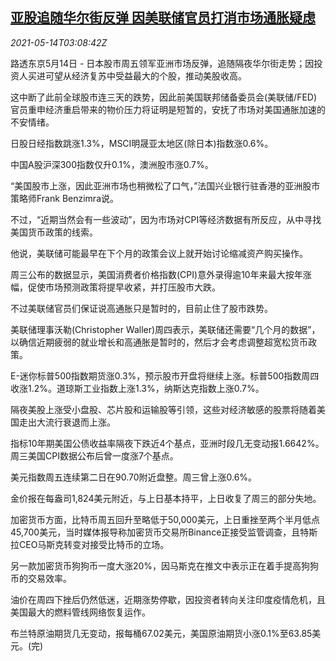 <!--1620963062000-->
[亚股追随华尔街反弹 因美联储官员打消市场通胀疑虑](https://cn.reuters.com/article/asia-financial-markets-0514-fri-idCNKBS2CV07U)
------

<div><i>2021-05-14T03:08:42Z</i></div><p>路透东京5月14日 - 日本股市周五领军亚洲市场反弹，追随隔夜华尔街走势；因投资人买进可望从经济复苏中受益最大的个股，推动美股收高。</p><p>这中断了此前全球股市连三天的跌势，因此前美国联邦储备委员会(美联储/FED)官员重申经济重启带来的物价压力将证明是短暂的，安抚了市场对美国通胀加速的不安情绪。</p><p>日股日经指数跳涨1.3%，MSCI明晟亚太地区(除日本)指数涨0.6%。</p><p>中国A股沪深300指数仅升0.1%，澳洲股市涨0.7%。</p><p>“美国股市上涨，因此亚洲市场也稍微松了口气，”法国兴业银行驻香港的亚洲股市策略师Frank Benzimra说。</p><p>不过，“近期当然会有一些波动”，因为市场对CPI等经济数据有所反应，从中寻找美国货币政策的线索。</p><p>他说，美联储可能最早在下个月的政策会议上就开始讨论缩减资产购买操作。</p><p>周三公布的数据显示，美国消费者价格指数(CPI)意外录得逾10年来最大按年涨幅，促使市场预测政策将提早收紧，并打压股市大跌。</p><p>不过美联储官员们保证说高通胀只是暂时的，目前止住了股市跌势。</p><p>美联储理事沃勒(Christopher Waller)周四表示，美联储还需要“几个月的数据”，以确信近期疲弱的就业增长和高通胀是暂时的，然后才会考虑调整超宽松货币政策。</p><p>E-迷你标普500指数期货涨0.3%，预示股市开盘将继续上涨。标普500指数周四收涨1.2%。道琼斯工业指数上涨1.3%，纳斯达克指数上涨0.7%。</p><p>隔夜美股上涨受小盘股、芯片股和运输股等引领，这些对经济敏感的股票将随着美国走出大流行衰退而上涨。</p><p>指标10年期美国公债收益率隔夜下跌近4个基点，亚洲时段几无变动报1.6642%。周三美国CPI数据公布后曾一度涨7个基点。</p><p>美元指数周五连续第二日在90.70附近盘整。周三曾上涨0.6%。</p><p>金价报在每盎司1,824美元附近，与上日基本持平，上日收复了周三的部分失地。</p><p>加密货币方面，比特币周五回升至略低于50,000美元，上日重挫至两个半月低点45,700美元，当时媒体报导称加密货币交易所Binance正接受监管调查，且特斯拉CEO马斯克转变对接受比特币的立场。</p><p>另一款加密货币狗狗币一度大涨20%，因马斯克在推文中表示正在着手提高狗狗币的交易效率。</p><p>油价在周四下挫后仍然低迷，近期涨势停歇，因投资者转向关注印度疫情危机，且美国最大的燃料管线网络恢复运作。</p><p>布兰特原油期货几无变动，报每桶67.02美元，美国原油期货小涨0.1%至63.85美元。(完)</p>
